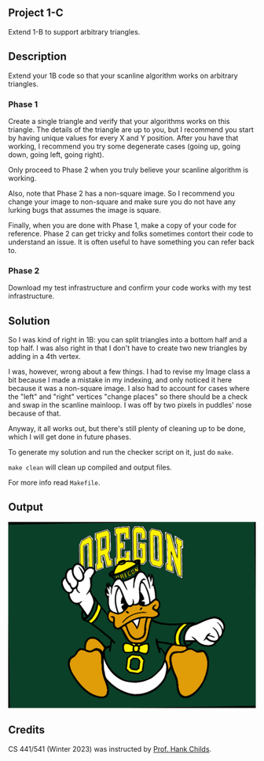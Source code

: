 ## Project 1-C

Extend 1-B to support arbitrary triangles.

## Description
Extend your 1B code so that your scanline algorithm works on arbitrary triangles. 

### Phase 1

Create a single triangle and verify that your algorithms works on this triangle.
The details of the triangle are up to you, but I recommend you start by having unique values for every X and Y position.
After you have that working, I recommend you try some degenerate cases (going up, going down, going left, going right).

Only proceed to Phase 2 when you truly believe your scanline algorithm is working. 

Also, note that Phase 2 has a non-square image. 
So I recommend you change your image to non-square and make sure you do not have any lurking bugs that assumes the image is square.

Finally, when you are done with Phase 1, make a copy of your code for reference.  Phase 2 can get tricky and folks sometimes contort their code to understand an issue.  It is often useful to have something you can refer back to.

### Phase 2

Download my test infrastructure and confirm your code works with my test infrastructure.

## Solution

So I was kind of right in 1B: you can split triangles into a bottom half and a top half.
I was also right in that I don't have to create two new triangles by adding in a 4th vertex.

I was, however, wrong about a few things. I had to revise my Image class a bit because I made a mistake in my indexing,
and only noticed it here because it was a non-square image.
I also had to account for cases where the "left" and "right" vertices "change places" so there should be a check and swap
in the scanline mainloop. I was off by two pixels in puddles' nose because of that.

Anyway, it all works out, but there's still plenty of cleaning up to be done, which I will get done in future phases.

To generate my solution and run the checker script on it, just do `make`.

`make clean` will clean up compiled and output files.

For more info read `Makefile`.

## Output

<img src="../assets/outputs/proj1C.png" width="600" />

## Credits
CS 441/541 (Winter 2023) was instructed by [Prof. Hank Childs](https://cdux.cs.uoregon.edu/childs.html).

